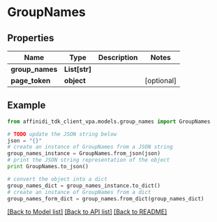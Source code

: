 # GroupNames

## Properties

| Name            | Type          | Description | Notes      |
| --------------- | ------------- | ----------- | ---------- |
| **group_names** | **List[str]** |             |
| **page_token**  | **object**    |             | [optional] |

## Example

```python
from affinidi_tdk_client_vpa.models.group_names import GroupNames

# TODO update the JSON string below
json = "{}"
# create an instance of GroupNames from a JSON string
group_names_instance = GroupNames.from_json(json)
# print the JSON string representation of the object
print GroupNames.to_json()

# convert the object into a dict
group_names_dict = group_names_instance.to_dict()
# create an instance of GroupNames from a dict
group_names_form_dict = group_names.from_dict(group_names_dict)
```

[[Back to Model list]](../README.md#documentation-for-models) [[Back to API list]](../README.md#documentation-for-api-endpoints) [[Back to README]](../README.md)
